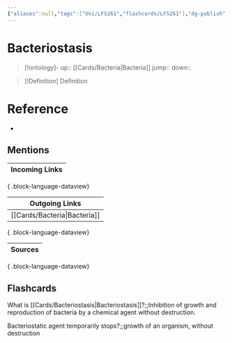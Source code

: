 ```yaml
---
{"aliases":null,"tags":["Uni/LFS261","flashcards/LFS261"],"dg-publish":true,"permalink":"/cards/bacteriostasis/","dgPassFrontmatter":true}
---
```


# Bacteriostasis

> [!ontology]-
> up:: [[Cards/Bacteria\|Bacteria]]
> jump:: 
> down:: 

> [!Definition] Definition

# Reference

- 

## Mentions

| Incoming Links |
| -------------- |

{ .block-language-dataview}

| Outgoing Links                  |
| ------------------------------- |
| [[Cards/Bacteria\|Bacteria]] |

{ .block-language-dataview}

| Sources |
| ------- |

{ .block-language-dataview}

## Flashcards

What is [[Cards/Bacteriostasis\|Bacteriostasis]]?;;Inhibition of growth and reproduction of bacteria by a chemical agent without destruction.
<!--SR:!2024-05-15,9,250-->

Bacteriostatic agent temporarily stops?;;growth of an organism, without destruction
<!--SR:!2024-05-14,8,250-->